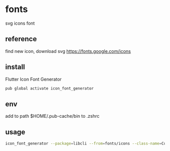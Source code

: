 # fonts

svg icons font

## reference

find new icon, download svg
<https://fonts.google.com/icons>

## install

Flutter Icon Font Generator

```bash
pub global activate icon_font_generator
```

## env

add to path $HOME/.pub-cache/bin to .zshrc

## usage

```bash
icon_font_generator --package=libcli --from=fonts/icons --class-name=CustomIcons --out-font=fonts/custom-icons.ttf --out-flutter=lib/src/icons/icons.dart
```

